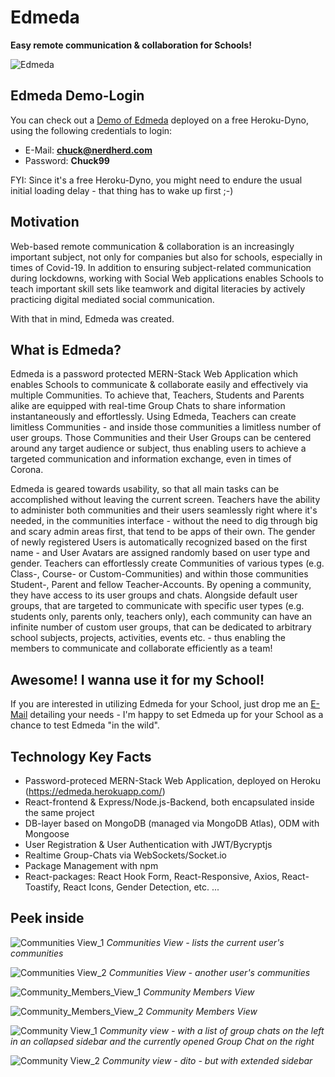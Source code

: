 # Edmeda

**Easy remote communication & collaboration for Schools!**

![Edmeda](https://user-images.githubusercontent.com/126368/141141252-f9a82e20-f22e-4ead-9b61-08e82b3bec2e.png)

## Edmeda Demo-Login

You can check out a [Demo of Edmeda](https://edmeda.herokuapp.com/) deployed on a free Heroku-Dyno, using the following credentials to login:

- E-Mail: **chuck@nerdherd.com**
- Password: **Chuck99**

FYI: Since it's a free Heroku-Dyno, you might need to endure the usual initial loading delay - that thing has to wake up first ;-)  

## Motivation

Web-based remote communication & collaboration is an increasingly important subject, not only for companies but also for schools, especially in times of Covid-19. In addition to ensuring subject-related communication during lockdowns, working with Social Web applications enables Schools to teach important skill sets like teamwork and digital literacies by actively practicing digital mediated social communication.  

With that in mind, Edmeda was created.

## What is Edmeda?

Edmeda is a password protected MERN-Stack Web Application which enables Schools to communicate & collaborate easily and effectively via multiple Communities. To achieve that, Teachers, Students and Parents alike are equipped with real-time Group Chats to share information instantaneously and effortlessly. Using Edmeda, Teachers can create limitless Communities - and inside those communities a limitless number of user groups. Those Communities and their User Groups can be centered around any target audience or subject, thus enabling users to achieve a targeted communication and information exchange, even in times of Corona.

Edmeda is geared towards usability, so that all main tasks can be accomplished without leaving the current screen. Teachers have the ability to administer both communities and their users seamlessly right where it's needed, in the communities interface - without the need to dig through big and scary admin areas first, that tend to be apps of their own. The gender of newly registered Users is automatically recognized based on the first name - and User Avatars are assigned randomly based on user type and gender. Teachers can effortlessly create Communities of various types (e.g. Class-, Course- or Custom-Communities) and within those communities Student-, Parent and fellow Teacher-Accounts. By opening a community, they have access to its user groups and chats. Alongside default user groups, that are targeted to communicate with specific user types (e.g. students only, parents only, teachers only), each community can have an infinite number of custom user groups, that can be dedicated to arbitrary school subjects, projects, activities, events etc. - thus enabling the members to communicate and collaborate efficiently as a team!

## Awesome! I wanna use it for my School!

If you are interested in utilizing Edmeda for your School, just drop me an [E-Mail](mailto:christian.daum@protonmail.com?subject=[Edmeda]) detailing your needs - I'm happy to set Edmeda up for your School as a chance to test Edmeda "in the wild".

## Technology Key Facts

- Password-proteced MERN-Stack Web Application, deployed on Heroku (https://edmeda.herokuapp.com/)
- React-frontend & Express/Node.js-Backend, both encapsulated inside the same project
- DB-layer based on MongoDB (managed via MongoDB Atlas), ODM with Mongoose
- User Registration & User Authentication with JWT/Bycryptjs
- Realtime Group-Chats via WebSockets/Socket.io
- Package Management with npm
- React-packages: React Hook Form, React-Responsive, Axios, React-Toastify, React Icons, Gender Detection, etc. ...

## Peek inside 

![Communities View_1](https://user-images.githubusercontent.com/126368/141147317-d40d6519-c597-4442-9903-0ea87b219724.png)
*Communities View - lists the current user's communities*

![Communities View_2](https://user-images.githubusercontent.com/126368/141141255-71854e50-0f54-4416-be34-b9e17e497fe9.png)
*Communities View - another user's communities*

![Community_Members_View_1](https://user-images.githubusercontent.com/126368/141141260-d4d03854-f7de-4ca5-a4bb-90a87fc06611.png)
*Community Members View*

![Community_Members_View_2](https://user-images.githubusercontent.com/126368/141141262-a652b0f2-cda7-4d9e-94e3-0019ef9f195c.png)
*Community Members View*

![Community View_1](https://user-images.githubusercontent.com/126368/141141263-27abf2b4-e192-48fa-a842-ffc6f0032230.png)
*Community view - with a list of group chats on the left in an collapsed sidebar and the currently opened Group Chat on the right*

![Community View_2](https://user-images.githubusercontent.com/126368/141141265-77490be3-a8ca-4592-bb84-4f74ef147a8d.png)
*Community view - dito - but with extended sidebar*

